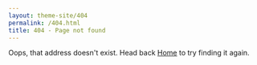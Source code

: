 ```yaml
---
layout: theme-site/404
permalink: /404.html
title: 404 - Page not found
---
```


<p>
Oops, that address doesn't exist. Head back <a href="{{ '/' | relative_url }}">Home</a> to try finding it again.
</p>